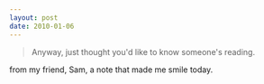 ```yaml
---
layout: post
date: 2010-01-06
---
```


>Anyway, just thought you'd like to know someone's reading.

from my friend, Sam, a note that made me smile today. 

